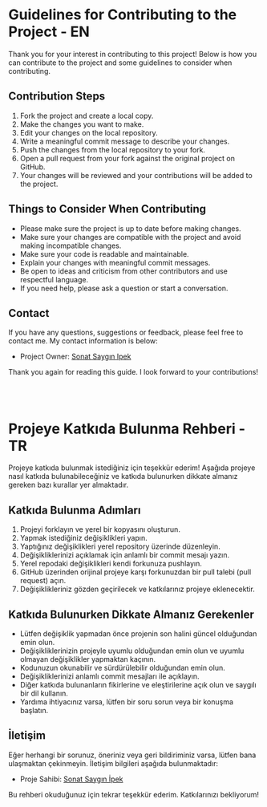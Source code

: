 # Guidelines for Contributing to the Project - EN

Thank you for your interest in contributing to this project! Below is how you can contribute to the project and some guidelines to consider when contributing.

## Contribution Steps

1. Fork the project and create a local copy.
2. Make the changes you want to make.
3. Edit your changes on the local repository.
4. Write a meaningful commit message to describe your changes.
5. Push the changes from the local repository to your fork.
6. Open a pull request from your fork against the original project on GitHub.
7. Your changes will be reviewed and your contributions will be added to the project.

## Things to Consider When Contributing

- Please make sure the project is up to date before making changes.
- Make sure your changes are compatible with the project and avoid making incompatible changes.
- Make sure your code is readable and maintainable.
- Explain your changes with meaningful commit messages.
- Be open to ideas and criticism from other contributors and use respectful language.
- If you need help, please ask a question or start a conversation.

## Contact

If you have any questions, suggestions or feedback, please feel free to contact me. My contact information is below:

- Project Owner: [Sonat Saygın Ipek](https://github.com/sonatipek)

Thank you again for reading this guide. I look forward to your contributions!

<br><br>

# Projeye Katkıda Bulunma Rehberi - TR
Projeye katkıda bulunmak istediğiniz için teşekkür ederim! Aşağıda projeye nasıl katkıda bulunabileceğiniz ve katkıda bulunurken dikkate almanız gereken bazı kurallar yer almaktadır.

## Katkıda Bulunma Adımları

1. Projeyi forklayın ve yerel bir kopyasını oluşturun.
2. Yapmak istediğiniz değişiklikleri yapın.
3. Yaptığınız değişiklikleri yerel repository üzerinde düzenleyin.
4. Değişikliklerinizi açıklamak için anlamlı bir commit mesajı yazın.
5. Yerel repodaki değişiklikleri kendi forkunuza pushlayın.
6. GitHub üzerinden orijinal projeye karşı forkunuzdan bir pull talebi (pull request) açın.
7. Değişiklikleriniz gözden geçirilecek ve katkılarınız projeye eklenecektir.

## Katkıda Bulunurken Dikkate Almanız Gerekenler

- Lütfen değişiklik yapmadan önce projenin son halini güncel olduğundan emin olun.
- Değişikliklerinizin projeyle uyumlu olduğundan emin olun ve uyumlu olmayan değişiklikler yapmaktan kaçının.
- Kodunuzun okunabilir ve sürdürülebilir olduğundan emin olun.
- Değişikliklerinizi anlamlı commit mesajları ile açıklayın.
- Diğer katkıda bulunanların fikirlerine ve eleştirilerine açık olun ve saygılı bir dil kullanın.
- Yardıma ihtiyacınız varsa, lütfen bir soru sorun veya bir konuşma başlatın.

## İletişim
Eğer herhangi bir sorunuz, öneriniz veya geri bildiriminiz varsa, lütfen bana ulaşmaktan çekinmeyin. İletişim bilgileri aşağıda bulunmaktadır:

- Proje Sahibi: [Sonat Saygın İpek](https://github.com/sonatipek)

Bu rehberi okuduğunuz için tekrar teşekkür ederim. Katkılarınızı bekliyorum!

